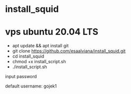 # install_squid
# vps ubuntu 20.04 LTS

- apt update && apt install git
- git clone https://github.com/esaalviana/install_squid.git
- cd install_squid
- chmod +x install_script.sh
- ./install_script.sh

input password

default username: gojek1
